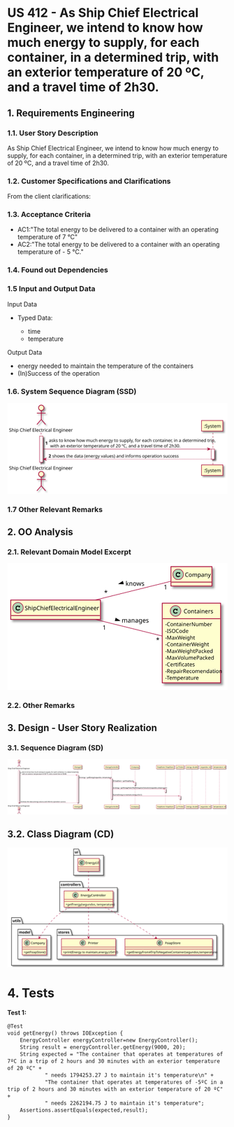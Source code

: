 # US 412 - As Ship Chief Electrical Engineer, we intend to know how much energy to supply, for each container, in a determined trip, with an exterior temperature of 20 ºC, and a travel time of 2h30.

## 1. Requirements Engineering

### 1.1. User Story Description

As Ship Chief Electrical Engineer, we intend to know how much energy to supply, for each container, in a determined trip, with an exterior temperature of 20 ºC, and a travel time of 2h30.

### 1.2. Customer Specifications and Clarifications


From the client clarifications:


### 1.3. Acceptance Criteria


* AC1:"The total energy to be delivered to a container with an operating temperature of 7 °C"
* AC2:"The total energy to be delivered to a container with an operating temperature of - 5 °C."


### 1.4. Found out Dependencies


### 1.5 Input and Output Data


Input Data

* Typed Data:

	* time
	* temperature

Output Data

* energy needed to maintain the temperature of the containers
* (In)Success of the operation


### 1.6. System Sequence Diagram (SSD)


![US412-SSD](US412_SSD.svg)


### 1.7 Other Relevant Remarks




## 2. OO Analysis

### 2.1. Relevant Domain Model Excerpt

![US412-MD](US412_DM.svg)

### 2.2. Other Remarks




## 3. Design - User Story Realization

### 3.1. Sequence Diagram (SD)


![US412-SD](US412_SD.svg)

## 3.2. Class Diagram (CD)


![US412-CD](US412_CD.svg)

# 4. Tests


**Test 1:**
		
	@Test
    void getEnergy() throws IOException {
        EnergyController energyController=new EnergyController();
        String result = energyController.getEnergy(9000, 20);
        String expected = "The container that operates at temperatures of 7ºC in a trip of 2 hours and 30 minutes with an exterior temperature of 20 ºC" +
                " needs 1794253.27 J to maintain it's temperature\n" +
                "The container that operates at temperatures of -5ºC in a trip of 2 hours and 30 minutes with an exterior temperature of 20 ºC" +
                " needs 2262194.75 J to maintain it's temperature";
        Assertions.assertEquals(expected,result);
    }

		


